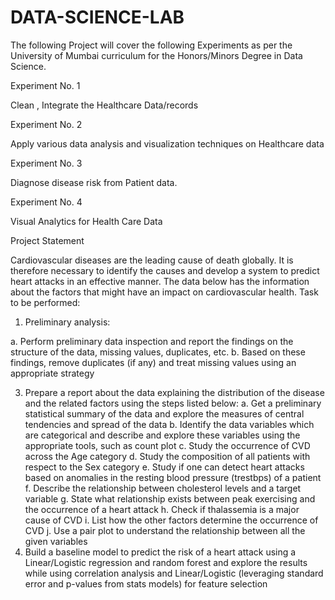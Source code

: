 # DATA-SCIENCE-LAB

The following Project will cover the following Experiments as per the
University of Mumbai curriculum for the Honors/Minors Degree in Data
Science.

Experiment No. 1

Clean , Integrate the Healthcare Data/records


Experiment No. 2

Apply various data analysis and visualization techniques on Healthcare data


Experiment No. 3

Diagnose disease risk from Patient data.


Experiment No. 4

Visual Analytics for Health Care Data



Project Statement


Cardiovascular diseases are the leading cause of death globally. It is therefore necessary to identify
the causes and develop a system to predict heart attacks in an effective manner. The data below has
the information about the factors that might have an impact on cardiovascular health.
Task to be performed:

1. Preliminary analysis:

a. Perform preliminary data inspection and report the findings on the structure of the
data, missing values, duplicates, etc.
b. Based on these findings, remove duplicates (if any) and treat missing values using an
appropriate strategy

3. Prepare a report about the data explaining the distribution of the disease and the related
factors using the steps listed below:
a. Get a preliminary statistical summary of the data and explore the measures of central
tendencies and spread of the data
b. Identify the data variables which are categorical and describe and explore these
variables using the appropriate tools, such as count plot
c. Study the occurrence of CVD across the Age category
d. Study the composition of all patients with respect to the Sex category
e. Study if one can detect heart attacks based on anomalies in the resting blood pressure
(trestbps) of a patient
f. Describe the relationship between cholesterol levels and a target variable
g. State what relationship exists between peak exercising and the occurrence of a heart
attack
h. Check if thalassemia is a major cause of CVD
i. List how the other factors determine the occurrence of CVD
j. Use a pair plot to understand the relationship between all the given variables
4. Build a baseline model to predict the risk of a heart attack using a Linear/Logistic regression
and random forest and explore the results while using correlation analysis and
Linear/Logistic (leveraging standard error and p-values from stats models) for feature
selection
